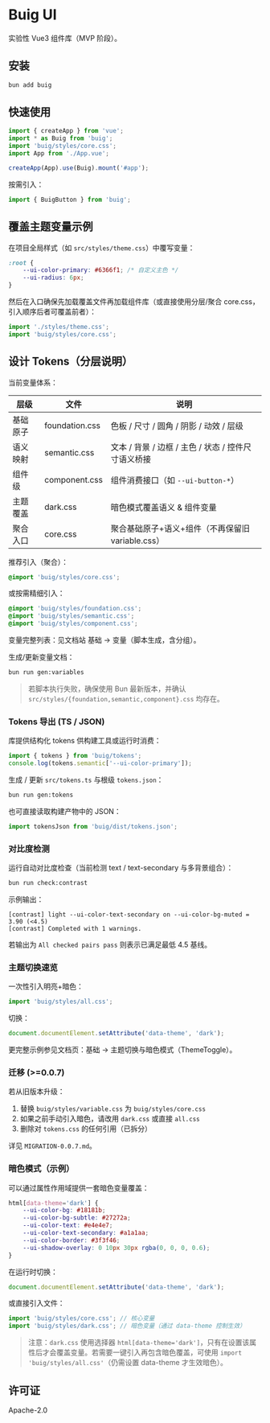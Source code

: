 # Buig UI

实验性 Vue3 组件库（MVP 阶段）。

## 安装

```bash
bun add buig
```

## 快速使用

```ts
import { createApp } from 'vue';
import * as Buig from 'buig';
import 'buig/styles/core.css';
import App from './App.vue';

createApp(App).use(Buig).mount('#app');
```

按需引入：

```ts
import { BuigButton } from 'buig';
```

## 覆盖主题变量示例

在项目全局样式（如 `src/styles/theme.css`）中覆写变量：

```css
:root {
    --ui-color-primary: #6366f1; /* 自定义主色 */
    --ui-radius: 6px;
}
```

然后在入口确保先加载覆盖文件再加载组件库（或直接使用分层/聚合 core.css，引入顺序后者可覆盖前者）：

```ts
import './styles/theme.css';
import 'buig/styles/core.css';
```

## 设计 Tokens（分层说明）

当前变量体系：

| 层级     | 文件           | 说明                                                |
| -------- | -------------- | --------------------------------------------------- |
| 基础原子 | foundation.css | 色板 / 尺寸 / 圆角 / 阴影 / 动效 / 层级             |
| 语义映射 | semantic.css   | 文本 / 背景 / 边框 / 主色 / 状态 / 控件尺寸语义桥接 |
| 组件级   | component.css  | 组件消费接口（如 `--ui-button-*`）                  |
| 主题覆盖 | dark.css       | 暗色模式覆盖语义 & 组件变量                         |
| 聚合入口 | core.css       | 聚合基础原子+语义+组件（不再保留旧 variable.css）   |

推荐引入（聚合）：

```css
@import 'buig/styles/core.css';
```

或按需精细引入：

```css
@import 'buig/styles/foundation.css';
@import 'buig/styles/semantic.css';
@import 'buig/styles/component.css';
```

变量完整列表：见文档站 基础 -> 变量（脚本生成，含分组）。

生成/更新变量文档：

```bash
bun run gen:variables
```

> 若脚本执行失败，确保使用 Bun 最新版本，并确认 `src/styles/{foundation,semantic,component}.css` 均存在。

### Tokens 导出 (TS / JSON)

库提供结构化 tokens 供构建工具或运行时消费：

```ts
import { tokens } from 'buig/tokens';
console.log(tokens.semantic['--ui-color-primary']);
```

生成 / 更新 `src/tokens.ts` 与根级 `tokens.json`：

```bash
bun run gen:tokens
```

也可直接读取构建产物中的 JSON：

```ts
import tokensJson from 'buig/dist/tokens.json';
```

### 对比度检测

运行自动对比度检查（当前检测 text / text-secondary 与多背景组合）：

```bash
bun run check:contrast
```

示例输出：

```
[contrast] light --ui-color-text-secondary on --ui-color-bg-muted = 3.90 (<4.5)
[contrast] Completed with 1 warnings.
```

若输出为 `All checked pairs pass` 则表示已满足最低 4.5 基线。

### 主题切换速览

一次性引入明亮+暗色：

```ts
import 'buig/styles/all.css';
```

切换：

```ts
document.documentElement.setAttribute('data-theme', 'dark');
```

更完整示例参见文档页：基础 -> 主题切换与暗色模式（ThemeToggle）。

### 迁移 (>=0.0.7)

若从旧版本升级：

1. 替换 `buig/styles/variable.css` 为 `buig/styles/core.css`
2. 如果之前手动引入暗色，请改用 `dark.css` 或直接 `all.css`
3. 删除对 `tokens.css` 的任何引用（已拆分）

详见 `MIGRATION-0.0.7.md`。

### 暗色模式（示例）

可以通过属性作用域提供一套暗色变量覆盖：

```css
html[data-theme='dark'] {
    --ui-color-bg: #18181b;
    --ui-color-bg-subtle: #27272a;
    --ui-color-text: #e4e4e7;
    --ui-color-text-secondary: #a1a1aa;
    --ui-color-border: #3f3f46;
    --ui-shadow-overlay: 0 10px 30px rgba(0, 0, 0, 0.6);
}
```

在运行时切换：

```ts
document.documentElement.setAttribute('data-theme', 'dark');
```

或直接引入文件：

```ts
import 'buig/styles/core.css'; // 核心变量
import 'buig/styles/dark.css'; // 暗色变量（通过 data-theme 控制生效）
```

> 注意：`dark.css` 使用选择器 `html[data-theme='dark']`，只有在设置该属性后才会覆盖变量。若需要一键引入再包含暗色覆盖，可使用 `import 'buig/styles/all.css'`（仍需设置 data-theme 才生效暗色）。

## 许可证

Apache-2.0
